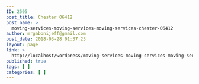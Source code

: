 ```yaml
---
ID: 2505
post_title: Chester 06412
post_name: >
  moving-services-moving-services-moving-services-chester-06412
author: mrgabonijeff@gmail.com
post_date: 2018-03-28 01:37:23
layout: page
link: >
  http://localhost/wordpress/moving-services-moving-services-moving-services-chester-06412/
published: true
tags: [ ]
categories: [ ]
---
```

